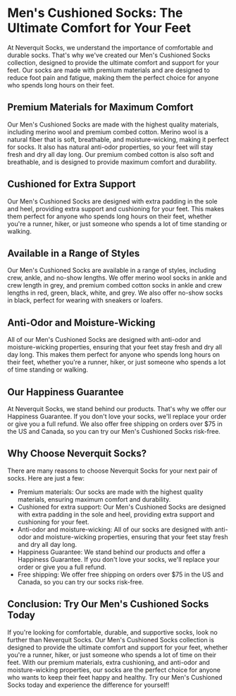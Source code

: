 # Men's Cushioned Socks: The Ultimate Comfort for Your Feet

At Neverquit Socks, we understand the importance of comfortable and durable socks. That's why we've created our Men's Cushioned Socks collection, designed to provide the ultimate comfort and support for your feet. Our socks are made with premium materials and are designed to reduce foot pain and fatigue, making them the perfect choice for anyone who spends long hours on their feet.

## Premium Materials for Maximum Comfort

Our Men's Cushioned Socks are made with the highest quality materials, including merino wool and premium combed cotton. Merino wool is a natural fiber that is soft, breathable, and moisture-wicking, making it perfect for socks. It also has natural anti-odor properties, so your feet will stay fresh and dry all day long. Our premium combed cotton is also soft and breathable, and is designed to provide maximum comfort and durability.

## Cushioned for Extra Support

Our Men's Cushioned Socks are designed with extra padding in the sole and heel, providing extra support and cushioning for your feet. This makes them perfect for anyone who spends long hours on their feet, whether you're a runner, hiker, or just someone who spends a lot of time standing or walking.

## Available in a Range of Styles

Our Men's Cushioned Socks are available in a range of styles, including crew, ankle, and no-show lengths. We offer merino wool socks in ankle and crew length in grey, and premium combed cotton socks in ankle and crew lengths in red, green, black, white, and grey. We also offer no-show socks in black, perfect for wearing with sneakers or loafers.

## Anti-Odor and Moisture-Wicking

All of our Men's Cushioned Socks are designed with anti-odor and moisture-wicking properties, ensuring that your feet stay fresh and dry all day long. This makes them perfect for anyone who spends long hours on their feet, whether you're a runner, hiker, or just someone who spends a lot of time standing or walking.

## Our Happiness Guarantee

At Neverquit Socks, we stand behind our products. That's why we offer our Happiness Guarantee. If you don't love your socks, we'll replace your order or give you a full refund. We also offer free shipping on orders over $75 in the US and Canada, so you can try our Men's Cushioned Socks risk-free.

## Why Choose Neverquit Socks?

There are many reasons to choose Neverquit Socks for your next pair of socks. Here are just a few:

- Premium materials: Our socks are made with the highest quality materials, ensuring maximum comfort and durability.
- Cushioned for extra support: Our Men's Cushioned Socks are designed with extra padding in the sole and heel, providing extra support and cushioning for your feet.
- Anti-odor and moisture-wicking: All of our socks are designed with anti-odor and moisture-wicking properties, ensuring that your feet stay fresh and dry all day long.
- Happiness Guarantee: We stand behind our products and offer a Happiness Guarantee. If you don't love your socks, we'll replace your order or give you a full refund.
- Free shipping: We offer free shipping on orders over $75 in the US and Canada, so you can try our socks risk-free.

## Conclusion: Try Our Men's Cushioned Socks Today

If you're looking for comfortable, durable, and supportive socks, look no further than Neverquit Socks. Our Men's Cushioned Socks collection is designed to provide the ultimate comfort and support for your feet, whether you're a runner, hiker, or just someone who spends a lot of time on their feet. With our premium materials, extra cushioning, and anti-odor and moisture-wicking properties, our socks are the perfect choice for anyone who wants to keep their feet happy and healthy. Try our Men's Cushioned Socks today and experience the difference for yourself!